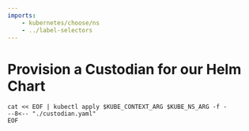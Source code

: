 ```yaml
---
imports:
    - kubernetes/choose/ns
    - ../label-selectors
---
```


# Provision a Custodian for our Helm Chart

```shell
cat << EOF | kubectl apply $KUBE_CONTEXT_ARG $KUBE_NS_ARG -f -
--8<-- "./custodian.yaml"
EOF
```

